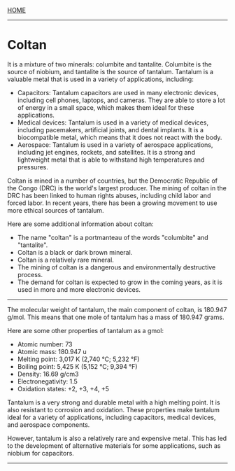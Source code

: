 [HOME](/README.md)

----------------------    

# Coltan     

 It is a mixture of two minerals: columbite and tantalite. Columbite is the source of niobium, and tantalite is the source of tantalum. Tantalum is a valuable metal that is used in a variety of applications, including:

* Capacitors: Tantalum capacitors are used in many electronic devices, including cell phones, laptops, and cameras. They are able to store a lot of energy in a small space, which makes them ideal for these applications.
* Medical devices: Tantalum is used in a variety of medical devices, including pacemakers, artificial joints, and dental implants. It is a biocompatible metal, which means that it does not react with the body.
* Aerospace: Tantalum is used in a variety of aerospace applications, including jet engines, rockets, and satellites. It is a strong and lightweight metal that is able to withstand high temperatures and pressures.

Coltan is mined in a number of countries, but the Democratic Republic of the Congo (DRC) is the world's largest producer. The mining of coltan in the DRC has been linked to human rights abuses, including child labor and forced labor. In recent years, there has been a growing movement to use more ethical sources of tantalum.

Here are some additional information about coltan:

* The name "coltan" is a portmanteau of the words "columbite" and "tantalite".
* Coltan is a black or dark brown mineral.
* Coltan is a relatively rare mineral.
* The mining of coltan is a dangerous and environmentally destructive process.
* The demand for coltan is expected to grow in the coming years, as it is used in more and more electronic devices.

----------------------------     


The molecular weight of tantalum, the main component of coltan, is 180.947 g/mol. This means that one mole of tantalum has a mass of 180.947 grams.

Here are some other properties of tantalum as a gmol:

* Atomic number: 73
* Atomic mass: 180.947 u
* Melting point: 3,017 K (2,740 °C; 5,232 °F)
* Boiling point: 5,425 K (5,152 °C; 9,394 °F)
* Density: 16.69 g/cm3
* Electronegativity: 1.5
* Oxidation states: +2, +3, +4, +5

Tantalum is a very strong and durable metal with a high melting point. It is also resistant to corrosion and oxidation. These properties make tantalum ideal for a variety of applications, including capacitors, medical devices, and aerospace components.

However, tantalum is also a relatively rare and expensive metal. This has led to the development of alternative materials for some applications, such as niobium for capacitors.

------------------------------      






